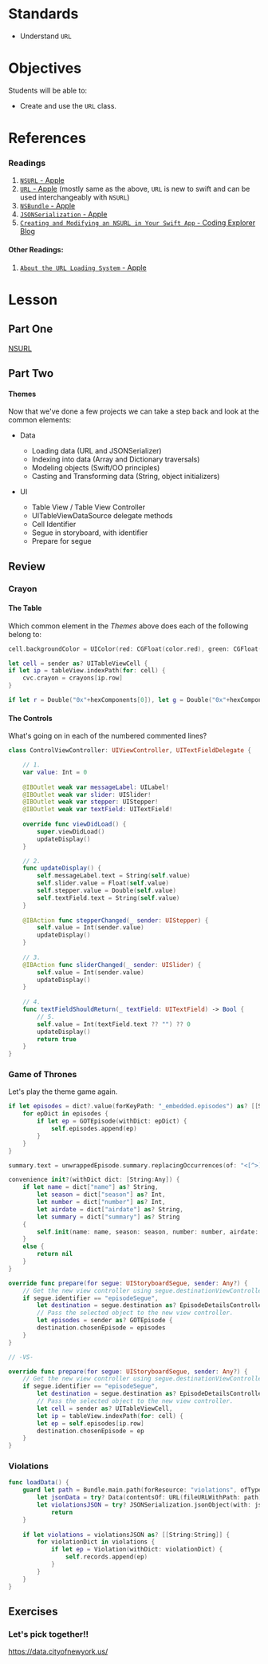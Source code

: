 # Standards

* Understand ```URL```

# Objectives

Students will be able to:

* Create and use the ```URL``` class.

# References

### Readings
1. [`NSURL` - Apple](https://developer.apple.com/reference/foundation/nsurl)
2. [`URL` - Apple](https://developer.apple.com/reference/foundation/url) (mostly same as the above, `URL` is new to swift and can be used interchangeably with `NSURL`)
3. [`NSBundle` - Apple](https://developer.apple.com/reference/foundation/nsbundle)
4. [`JSONSerialization` - Apple](https://developer.apple.com/reference/foundation/jsonserialization)
3. [`Creating and Modifying an NSURL in Your Swift App` - Coding Explorer Blog](http://www.codingexplorer.com/creating-and-modifying-nsurl-in-swift/)

#### Other Readings:
1. [`About the URL Loading System` - Apple](https://developer.apple.com/library/content/documentation/Cocoa/Conceptual/URLLoadingSystem/URLLoadingSystem.html#//apple_ref/doc/uid/10000165i)


# Lesson

## Part One

[NSURL](https://github.com/C4Q/AC3.2-NSURL)

## Part Two

#### Themes

Now that we've done a few projects we can take a step back and look at the common elements:

* Data
	* Loading data (URL and JSONSerializer)
	* Indexing into data (Array and Dictionary traversals)
	* Modeling objects (Swift/OO principles)
	* Casting and Transforming data (String, object initializers)
  
* UI
	* Table View / Table View Controller
	* UITableViewDataSource delegate methods
	* Cell Identifier
	* Segue in storyboard, with identifier
	* Prepare for segue

## Review

### Crayon

#### The Table

Which common element in the _Themes_ above does each of the following belong to:

```swift
cell.backgroundColor = UIColor(red: CGFloat(color.red), green: CGFloat(color.green), blue: CGFloat(color.blue), alpha: 1.0)
```

```swift
let cell = sender as? UITableViewCell {
if let ip = tableView.indexPath(for: cell) {
    cvc.crayon = crayons[ip.row]
}
```

```swift
if let r = Double("0x"+hexComponents[0]), let g = Double("0x"+hexComponents[1]), let b = Double("0x"+hexComponents[2]) {
```

#### The Controls

What's going on in each of the numbered commented lines?

```swift
class ControlViewController: UIViewController, UITextFieldDelegate {

	// 1.
    var value: Int = 0
    
    @IBOutlet weak var messageLabel: UILabel!
    @IBOutlet weak var slider: UISlider!
    @IBOutlet weak var stepper: UIStepper!
    @IBOutlet weak var textField: UITextField!
    
    override func viewDidLoad() {
        super.viewDidLoad()
        updateDisplay()
    }

    // 2.
    func updateDisplay() {
        self.messageLabel.text = String(self.value)
        self.slider.value = Float(self.value)
        self.stepper.value = Double(self.value)
        self.textField.text = String(self.value)
    }
    
    @IBAction func stepperChanged(_ sender: UIStepper) {
        self.value = Int(sender.value)
        updateDisplay()
    }
    
    // 3.
    @IBAction func sliderChanged(_ sender: UISlider) {
        self.value = Int(sender.value)
        updateDisplay()
    }
    
    // 4.
    func textFieldShouldReturn(_ textField: UITextField) -> Bool {
    	// 5.
        self.value = Int(textField.text ?? "") ?? 0
        updateDisplay()
        return true
    }
}
```

### Game of Thrones

Let's play the theme game again.

```swift
if let episodes = dict?.value(forKeyPath: "_embedded.episodes") as? [[String:Any]] {
	for epDict in episodes {
		if let ep = GOTEpisode(withDict: epDict) {
			self.episodes.append(ep)
		}
	}
}
```

```swift
summary.text = unwrappedEpisode.summary.replacingOccurrences(of: "<[^>]+>", with: "\n", options: .regularExpression, range: nil) // same. it's like christmas up in here
```

```swift
convenience init?(withDict dict: [String:Any]) {
    if let name = dict["name"] as? String,
        let season = dict["season"] as? Int,
        let number = dict["number"] as? Int,
        let airdate = dict["airdate"] as? String,
        let summary = dict["summary"] as? String
    {
        self.init(name: name, season: season, number: number, airdate: airdate, summary: summary)
    }
    else {
        return nil
    }
}
```

```swift
override func prepare(for segue: UIStoryboardSegue, sender: Any?) {
    // Get the new view controller using segue.destinationViewController.
    if segue.identifier == "episodeSegue",
        let destination = segue.destination as? EpisodeDetailsController,
        // Pass the selected object to the new view controller.
        let episodes = sender as? GOTEpisode {
        destination.chosenEpisode = episodes
    }
}

// -VS-

override func prepare(for segue: UIStoryboardSegue, sender: Any?) {
    // Get the new view controller using segue.destinationViewController.
    if segue.identifier == "episodeSegue",
        let destination = segue.destination as? EpisodeDetailsController,
        // Pass the selected object to the new view controller.
        let cell = sender as? UITableViewCell,
        let ip = tableView.indexPath(for: cell) {
        let ep = self.episodes[ip.row]
        destination.chosenEpisode = ep
    }
}
```

### Violations

```swift
func loadData() {
    guard let path = Bundle.main.path(forResource: "violations", ofType: "json"),
        let jsonData = try? Data(contentsOf: URL(fileURLWithPath: path), options:  NSData.ReadingOptions.mappedIfSafe),
        let violationsJSON = try? JSONSerialization.jsonObject(with: jsonData as Data, options: .allowFragments) as? NSArray else {
            return
    }
    
    if let violations = violationsJSON as? [[String:String]] {
        for violationDict in violations {
            if let ep = Violation(withDict: violationDict) {
                self.records.append(ep)
            }
        }
    }
}
```
## Exercises

###  Let's pick together!!

https://data.cityofnewyork.us/

